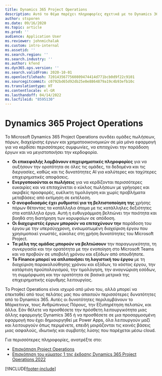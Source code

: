 ```yaml
---
title: Dynamics 365 Project Operations
description: Αυτό το θέμα παρέχει πληροφορίες σχετικά με το Dynamics 365 Project Operations.
author: stsporen
ms.date: 09/16/2020
ms.topic: article
ms.prod: ''
audience: Application User
ms.reviewer: johnmichalak
ms.custom: intro-internal
ms.assetid: ''
ms.search.region: ''
ms.search.industry: ''
ms.author: kfend
ms.dyn365.ops.version: ''
ms.search.validFrom: 2020-10-01
ms.openlocfilehash: 7201435677560809474414d771bcb0d9f22c9101
ms.sourcegitcommit: c0792bd65d92db25e0e8864879a19c4b93efb10c
ms.translationtype: HT
ms.contentlocale: el-GR
ms.lasthandoff: 04/14/2022
ms.locfileid: "8595130"
---
```

# <a name="dynamics-365-project-operations"></a>Dynamics 365 Project Operations

Το Microsoft Dynamics 365 Project Operations συνδέει ομάδες πωλήσεων, πόρων, διαχείρισης έργων και χρηματοοικονομικών σε μία μόνο εφαρμογή για να κερδίσει περισσότερες συμφωνίες, να επιταχύνει την παράδοση έργων και να μεγιστοποιήσει την κερδοφορία.

-   **Οι επικεφαλής λαμβάνουν επιχειρηματικές πληροφορίες** για να αυξήσουν την ορατότητα σε όλες τις ομάδες, τα δεδομένα και τις διεργασίες, καθώς και τις δυνατότητες AI για καλύτερες και ταχύτερες επιχειρηματικές αποφάσεις.
-   **Ενεργοποιούνται οι πωλήσεις** για να κερδίζονται περισσότερες ευκαιρίες και να επιταχύνεται ο κύκλος πωλήσεων με γρήγορες και ακριβείς προσφορές, ευέλικτη τιμολόγηση και χωρίς προβλήματα μεταβάσεις από εκτίμηση σε εκτέλεση.
-   **Ο ανεφοδιασμός έχει ρυθμιστεί για τη βελτιστοποίηση της** χρήσης πόρων θέτοντας τα κατάλληλα άτομα με τις κατάλληλες δεξιότητες στα κατάλληλα έργα. Αυτή η ευθυγράμμιση βελτιώνει την ποιότητα και βοηθά στη διατήρηση των κορυφαίων σε απόδοση.
-   **Οι διαχειριστές έργων μπορούν να επιταχύνουν την** παράδοση του έργου με την υπερσύγχρονη, ενσωματωμένη διαχείριση έργου που χρησιμοποιεί γνωστές, εύκολες στη χρήση δυνατότητες του Microsoft Project.
-   **Τα μέλη της ομάδας μπορούν να βελτιώσουν** την παραγωγικότητα, τη συνεργασία και την ορατότητα με την ενοποίηση στο Microsoft Teams και να προβούν σε υποβολή χρόνου και εξόδων από οπουδήποτε.
-   **Το Finance μπορεί να απλοποιήσει τη λογιστική του έργου** με τη διαχείριση παρακολούθησης χρόνου και εξόδων, το κόστος έργου, την κατάρτιση προϋπολογισμού, την τιμολόγηση, την αναγνώριση εσόδων, τη συμμόρφωση και την ορατότητα σε βασικά μετρικά της επιχειρηματικής εύρυθμης λειτουργίας.

Το Project Operations είναι ισχυρό από μόνο του, αλλά μπορεί να επεκταθεί από τους πελάτες μας που απαιτούν περισσότερες δυνατότητες από το Dynamics 365. Αυτές οι δυνατότητες περιλαμβάνουν το Μάρκετινγκ, τους Ανθρώπινους Πόρους, την Εξυπηρέτηση πελατών, και άλλα. Εάν θέλετε να προσθέσετε την πρόσθετη λειτουργικότητα μιας άλλης εφαρμογής Dynamics 365 ή να προσθέσετε σε μια προσαρμοσμένη εφαρμογή που έχει δημιουργηθεί με Power Apps, όλα λειτουργούν μαζί και λειτουργούν όπως περιμένετε, επειδή μοιράζονται τις κοινές βάσεις μιας ασφαλούς, ιδιωτικής και συμβατής λύσης που παρέχεται μέσω cloud.

Για περισσότερες πληροφορίες, ανατρέξτε στο:

- [Επισκόπηση Project Operations](https://dynamics.microsoft.com/en-us/project-operations/overview/)
- [Επισκόπηση του κύματος 1 της έκδοσης Dynamics 365 Project Operations 2022](/dynamics365-release-plan/2022wave1/finance-operations/dynamics365-project-operations/)


[!INCLUDE[footer-include](includes/footer-banner.md)]

